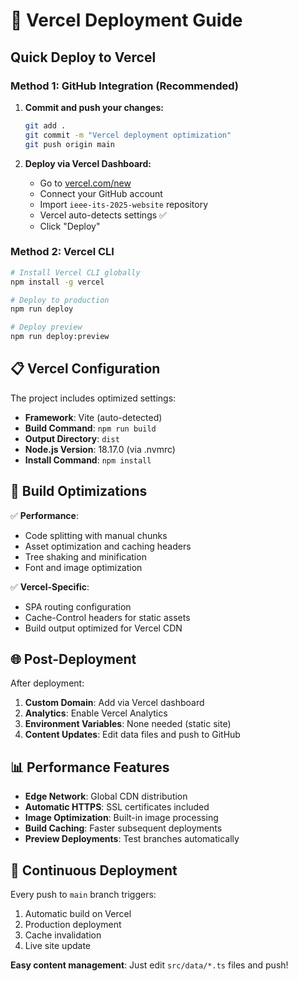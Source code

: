 # 🚀 Vercel Deployment Guide

## Quick Deploy to Vercel

### Method 1: GitHub Integration (Recommended)

1. **Commit and push your changes:**

   ```bash
   git add .
   git commit -m "Vercel deployment optimization"
   git push origin main
   ```

2. **Deploy via Vercel Dashboard:**
   - Go to [vercel.com/new](https://vercel.com/new)
   - Connect your GitHub account
   - Import `ieee-its-2025-website` repository
   - Vercel auto-detects settings ✅
   - Click "Deploy"

### Method 2: Vercel CLI

```bash
# Install Vercel CLI globally
npm install -g vercel

# Deploy to production
npm run deploy

# Deploy preview
npm run deploy:preview
```

## 📋 Vercel Configuration

The project includes optimized settings:

- **Framework**: Vite (auto-detected)
- **Build Command**: `npm run build`
- **Output Directory**: `dist`
- **Node.js Version**: 18.17.0 (via .nvmrc)
- **Install Command**: `npm install`

## 🔧 Build Optimizations

✅ **Performance**:

- Code splitting with manual chunks
- Asset optimization and caching headers
- Tree shaking and minification
- Font and image optimization

✅ **Vercel-Specific**:

- SPA routing configuration
- Cache-Control headers for static assets
- Build output optimized for Vercel CDN

## 🌐 Post-Deployment

After deployment:

1. **Custom Domain**: Add via Vercel dashboard
2. **Analytics**: Enable Vercel Analytics
3. **Environment Variables**: None needed (static site)
4. **Content Updates**: Edit data files and push to GitHub

## 📊 Performance Features

- **Edge Network**: Global CDN distribution
- **Automatic HTTPS**: SSL certificates included
- **Image Optimization**: Built-in image processing
- **Build Caching**: Faster subsequent deployments
- **Preview Deployments**: Test branches automatically

## 🔄 Continuous Deployment

Every push to `main` branch triggers:

1. Automatic build on Vercel
2. Production deployment
3. Cache invalidation
4. Live site update

**Easy content management**: Just edit `src/data/*.ts` files and push!
